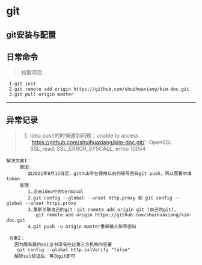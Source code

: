 # git
## git安装与配置

## 日常命令
> 拉取项目
    
     1.git init 
     2.git remote add origin https://github.com/shuihuaxiang/kim-doc.git
     3.git pull origin master

     
***
## 异常记录
>  1. idea  push的时候遇到问题：unable to access 'https://github.com/shuihuaxiang/kim-doc.git/':
OpenSSL SSL_read: SSL_ERROR_SYSCALL, errno 10054
    
    解决方案1：
         原因：  
            自2021年8月12日后，github不在使用以前的账号密码git push，所以需要申请token  
         处理：  
            1.点击idea中的terminal  
            2.git config --global --unset http.proxy 和 git config --global --unset https.proxy  
            3.重新关联自己的git：git remote add origin git (自己的git),  
               git remote add origin https://github.com/shuihuaxiang/kim-doc.git  
            4.git push -u origin master重新输入账号密码  
       
     方案2：  
       因为服务器的SSL证书没有经过第三方机构的签署
        git config --global http.sslVerify "false"
       解除ssl验证后，再次git即可
     
      